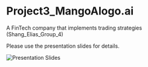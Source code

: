# Project3_MangoAlogo.ai
A FinTech company that implements trading strategies (Shang_Elias_Group_4)

Please use the presentation slides for details.


![Presentation Slides](https://docs.google.com/presentation/d/171XJ2yyE8TlF_vf685a64FAkAimR7zS7jqhYHQ3dqu4/edit?usp=sharing)
